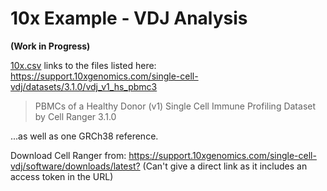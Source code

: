 # 10x Example - VDJ Analysis

**(Work in Progress)**

[10x.csv](10x.csv) links to the files listed here:
<https://support.10xgenomics.com/single-cell-vdj/datasets/3.1.0/vdj_v1_hs_pbmc3>

> PBMCs of a Healthy Donor (v1)
> Single Cell Immune Profiling Dataset by Cell Ranger 3.1.0

...as well as one GRCh38 reference.

Download Cell Ranger from:
<https://support.10xgenomics.com/single-cell-vdj/software/downloads/latest?>
(Can't give a direct link as it includes an access token in the URL)
